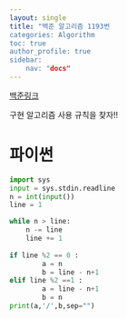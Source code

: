 ```yaml
---
layout: single
title: "백준 알고리즘 1193번
categories: Algorithm
toc: true
author_profile: true
sidebar:
    nav: "docs"
---
```


[백준링크](https://www.acmicpc.net/problem/1193)

구현 알고리즘 사용
규칙을 찾자!!

# 파이썬
```python
import sys
input = sys.stdin.readline
n = int(input())
line = 1

while n > line:
    n -= line
    line += 1
   
if line %2 == 0 :
        a = n
        b = line - n+1
elif line %2 ==1 :
        a = line - n+1
        b = n
print(a,'/',b,sep="")



```